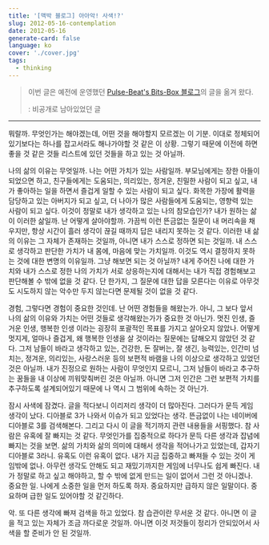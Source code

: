 ```yaml
---
title: '[맥박 블로그] 아아악! 사색!?'
slug: 2012-05-16-contemplation
date: 2012-05-16
generate-card: false
language: ko
cover: './cover.jpg'
tags:
  - thinking
---
```


> 이번 글은 예전에 운영했던 [Pulse-Beat's Bits-Box 블로그](https://pulsebeat.tistory.com/)의 글을 옮겨 왔다.
>
> : 비공개로 남아있었던 글

---

뭐랄까. 무엇인가는 해야겠는데, 어떤 것을 해야할지 모르겠는 이 기분. 이대로 정체되어 있기보다는 하나를 잡고서라도 해나가야할 것 같은 이 상황. 그렇기 때문에 이전에 하면 좋을 것 같은 것들 리스트에 있던 것들을 하고 있는 것 아닐까.

나의 삶의 이유는 무엇일까. 나는 어떤 가치가 있는 사람일까. 부모님에게는 장한 아들이 되었으면 하고, 친구들에게는 도움되는, 의리있는, 정겨운, 친밀한 사람이 되고 싶고, 내가 좋아하는 일을 하면서 즐겁게 일할 수 있는 사람이 되고 싶다. 화목한 가장에 활력을 담당하고 있는 아버지가 되고 싶고, 더 나아가 많은 사람들에게 도움되는, 영향력 있는 사람이 되고 싶다. 이것이 정말로 내가 생각하고 있는 나의 참모습인가? 내가 원하는 삶이 이러한 삶일까. 난 어떻게 살아야할까. 가끔씩 이런 뜬금없는 질문이 내 머리속을 채우지만, 항상 시간이 흘러 생각이 끊길 때까지 답은 내리지 못하는 것 같다. 이러한 내 삶의 이유는 그 자체가 존재하는 것일까, 아니면 내가 스스로 정하면 되는 것일까. 내 스스로 생각하고 판단한 가치가 내 몸에, 마음에 맞는 가치일까. 이것도 역시 결정하지 못하는 것에 대한 변명의 이유일까. 그냥 해보면 되는 것 아닐까? 내게 주어진 나에 대한 가치와 내가 스스로 정한 나의 가치가 서로 상응하는지에 대해서는 내가 직접 경험해보고 판단해볼 수 밖에 없을 것 같다. 단 한가지, 그 질문에 대한 답을 모른다는 이유로 아무것도 시도하지 않는 악수만 두지 않는다면 문제될 것이 없을 것 같다.

경험, 그렇다면 경험이 중요한 것인데. 난 어떤 경험들을 해왔는가. 아니, 그 보다 앞서 나의 삶의 이유와 가치는 어떤 것들로 생각해왔는가가 중요한 것 아닌가. 멋진 인생, 즐거운 인생, 행복한 인생 이라는 굉장히 포괄적인 목표를 가지고 살아오지 않았나. 어떻게 멋지게, 얼마나 즐겁게, 왜 행복한 인생을 살 것이라는 질문에는 답해오지 않았던 것 같다. 그저 남들이 바라고 생각하고 있는, 건강한, 돈 잘버는, 잘 생긴, 능력있는, 인간미 넘치는, 정겨운, 의리있는, 사랑스러운 등의 보편적 바램을 나의 이상으로 생각하고 있었던 것은 아닐까. 내가 진정으로 원하는 사람이 무엇인지 모르니, 그저 남들이 바라고 추구하는 꿈들을 내 이상에 끼워맞춰버린 것은 아닐까. 아니면 그저 인간은 그런 보편적 가치를 추구하도록 설계되어있기 때문에 나 역시 그 범위에 속하는 것 아닌가.

잠시 사색에 잠겼다. 글을 적다보니 이리저리 생각이 더 많아진다. 그러다가 문득 게임 생각이 났다. 디아블로 3가 나와서 이슈가 되고 있었다는 생각. 뜬금없이 나는 네이버에 디아블로 3를 검색해본다. 그리고 다시 이 글을 적기까지 관련 내용들을 서핑했다. 참 사람은 유혹에 잘 빠지는 것 같다. 무엇인가를 집중적으로 하다가 문득 다른 생각과 잡념에 빠지는 것을 보면. 삶의 가치와 삶의 의미에 대해서 생각을 적어나가고 있었는데, 갑자기 디아블로 3라니. 유혹도 이런 유혹이 없다. 내가 지금 집중하고 빠져들 수 있는 것이 게임밖에 없나. 아무런 생각도 안해도 되고 재밌기까지한 게임에 너무나도 쉽게 빠진다. 내가 정말로 하고 싶고 해야하고, 할 수 밖에 없게 만드는 일이 없어서 그런 것 아니겠나. 중요한 일. 나에게 소중한 일을 먼저 하도록 하자. 중요하지만 급하지 않은 일말이다. 중요하며 급한 일도 있어야할 것 같긴하다.

악. 또 다른 생각에 빠져 검색을 하고 있었다. 참 습관이란 무서운 것 같다. 아니면 이 글을 적고 있는 자체가 조금 까다로운 것일까. 아니면 이것 저것들이 정리가 안되있어서 사색을 할 준비가 안 된 것일까.
